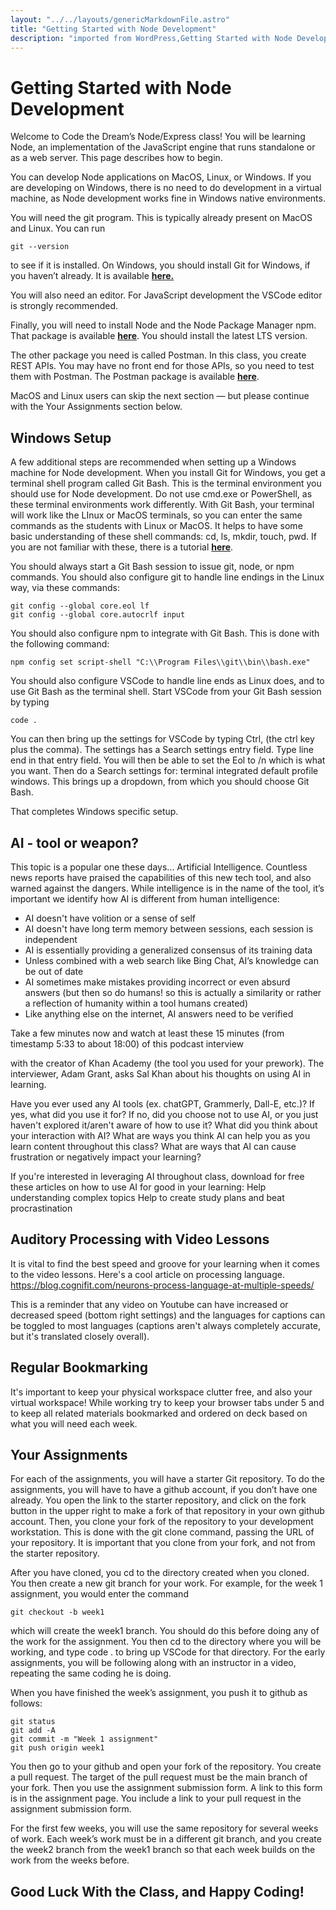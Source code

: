 ```yaml
---     
layout: "../../layouts/genericMarkdownFile.astro"     
title: "Getting Started with Node Development"     
description: "imported from WordPress,Getting Started with Node Development"     
---
```


# Getting Started with Node Development

Welcome to Code the Dream’s Node/Express class! You will be learning Node, an implementation of the JavaScript engine that runs standalone or as a web server. This page describes how to begin.

You can develop Node applications on MacOS, Linux, or Windows. If you are developing on Windows, there is no need to do development in a virtual machine, as Node development works fine in Windows native environments.

You will need the git program. This is typically already present on MacOS and Linux. You can run

```
git --version
```

to see if it is installed. On Windows, you should install Git for Windows, if you haven’t already. It is available **[here.](https://gitforwindows.org/)** 

You will also need an editor. For JavaScript development the VSCode editor is strongly recommended.

Finally, you will need to install Node and the Node Package Manager npm. That package is available **[here](https://nodejs.org/en/download/)**. You should install the latest LTS version.

The other package you need is called Postman. In this class, you create REST APIs. You may have no front end for those APIs, so you need to test them with Postman. The Postman package is available **[here](https://www.postman.com/downloads/)**.

MacOS and Linux users can skip the next section — but please continue with the Your Assignments section below.

## Windows Setup

A few additional steps are recommended when setting up a Windows machine for Node development. When you install Git for Windows, you get a terminal shell program called Git Bash. This is the terminal environment you should use for Node development. Do not use cmd.exe or PowerShell, as these terminal environments work differently. With Git Bash, your terminal will work like the LInux or MacOS terminals, so you can enter the same commands as the students with Linux or MacOS. It helps to have some basic understanding of these shell commands: cd, ls, mkdir, touch, pwd. If you are not familiar with these, there is a tutorial **[here](https://ubuntu.com/tutorials/command-line-for-beginners#1-overview)**.

You should always start a Git Bash session to issue git, node, or npm commands. You should also configure git to handle line endings in the Linux way, via these commands:

```
git config --global core.eol lf
git config --global core.autocrlf input
```

You should also configure npm to integrate with Git Bash. This is done with the following command:

```
npm config set script-shell "C:\\Program Files\\git\\bin\\bash.exe"
```

You should also configure VSCode to handle line ends as Linux does, and to use Git Bash as the terminal shell. Start VSCode from your Git Bash session by typing

```
code .
```

You can then bring up the settings for VSCode by typing Ctrl, (the ctrl key plus the comma). The settings has a Search settings entry field. Type line end in that entry field. You will then be able to set the Eol to /n which is what you want. Then do a Search settings for: terminal integrated default profile windows. This brings up a dropdown, from which you should choose Git Bash.

That completes Windows specific setup.


## AI - tool or weapon?

This topic is a popular one these days... Artificial Intelligence. Countless news reports have praised the capabilities of this new tech tool, and also warned against the dangers. While intelligence is in the name of the tool, it’s important we identify how AI is different from human intelligence:

- AI doesn't have volition or a sense of self
- AI doesn't have long term memory between sessions, each session is independent
- AI is essentially providing a generalized consensus of its training data
- Unless combined with a web search like Bing Chat, AI’s knowledge can be out of date
- AI sometimes make mistakes providing incorrect or even absurd answers (but then so do humans! so this is actually a similarity or rather a reflection of humanity within a tool humans created)
- Like anything else on the internet, AI answers need to be verified

Take a few minutes now and watch at least these 15 minutes (from timestamp 5:33 to about 18:00) of this podcast interview

 with the creator of Khan Academy (the tool you used for your prework). The interviewer, Adam Grant, asks Sal Khan about his thoughts on using AI in learning.

Have you ever used any AI tools (ex. chatGPT, Grammerly, Dall-E, etc.)? If yes, what did you use it for? If no, did you choose not to use AI, or you just haven't explored it/aren't aware of how to use it?
What did you think about your interaction with AI?
What are ways you think AI can help you as you learn content throughout this class?
What are ways that AI can cause frustration or negatively impact your learning?

If you're interested in leveraging AI throughout class, download for free these articles on how to use AI for good in your learning:
Help understanding complex topics
Help to create study plans and beat procrastination

## Auditory Processing with Video Lessons
It is vital to find the best speed and groove for your learning when it comes to the video lessons. Here's a cool article on processing language. https://blog.cognifit.com/neurons-process-language-at-multiple-speeds/ 

This is a reminder that any video on Youtube can have increased or decreased speed (bottom right settings) and the languages for captions can be toggled to most languages (captions aren't always completely accurate, but it's translated closely overall).


## Regular Bookmarking
It's important to keep your physical workspace clutter free, and also your virtual workspace! While working try to keep your browser tabs under 5 and to keep all related materials bookmarked and ordered on deck based on what you will need each week.
 
## 

## Your Assignments

For each of the assignments, you will have a starter Git repository. To do the assignments, you will have to have a github account, if you don’t have one already. You open the link to the starter repository, and click on the fork button in the upper right to make a fork of that repository in your own github account. Then, you clone your fork of the repository to your development workstation. This is done with the git clone command, passing the URL of your repository. It is important that you clone from your fork, and not from the starter repository.

After you have cloned, you cd to the directory created when you cloned. You then create a new git branch for your work. For example, for the week 1 assignment, you would enter the command

```
git checkout -b week1
```

which will create the week1 branch. You should do this before doing any of the work for the assignment. You then cd to the directory where you will be working, and type code . to bring up VSCode for that directory. For the early assignments, you will be following along with an instructor in a video, repeating the same coding he is doing.

When you have finished the week’s assignment, you push it to github as follows:

```
git status
git add -A
git commit -m "Week 1 assignment"
git push origin week1
```

You then go to your github and open your fork of the repository. You create a pull request. The target of the pull request must be the main branch of your fork. Then you use the assignment submission form. A link to this form is in the assignment page. You include a link to your pull request in the assignment submission form.

For the first few weeks, you will use the same repository for several weeks of work. Each week’s work must be in a different git branch, and you create the week2 branch from the week1 branch so that each week builds on the work from the weeks before.

## Good Luck With the Class, and Happy Coding!